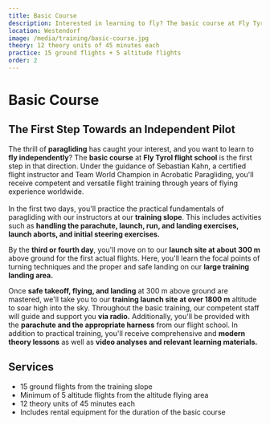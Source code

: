 ```yaml
---
title: Basic Course
description: Interested in learning to fly? The basic course at Fly Tyrol flight school is the first step in that direction. Under the guidance of Sebastian Kahn, a certified flight instructor and Team World Champion in Acrobatic Paragliding, you'll receive competent and versatile flight training through years of flying experience worldwide.
location: Westendorf
image: /media/training/basic-course.jpg
theory: 12 theory units of 45 minutes each
practice: 15 ground flights + 5 altitude flights
order: 2
---
```


# Basic Course

## The First Step Towards an Independent Pilot

The thrill of **paragliding** has caught your interest, and you want to learn to **fly independently**? The **basic course** at **Fly Tyrol flight school** is the first step in that direction. Under the guidance of Sebastian Kahn, a certified flight instructor and Team World Champion in Acrobatic Paragliding, you'll receive competent and versatile flight training through years of flying experience worldwide.
<br> </br>
In the first two days, you'll practice the practical fundamentals of paragliding with our instructors at our **training slope**. This includes activities such as **handling the parachute, launch, run, and landing exercises, launch aborts, and initial steering exercises.**

By the **third or fourth day**, you'll move on to our **launch site at about 300 m** above ground for the first actual flights. Here, you'll learn the focal points of turning techniques and the proper and safe landing on our **large training landing area.**

Once **safe takeoff, flying, and landing** at 300 m above ground are mastered, we'll take you to our **training launch site at over 1800 m** altitude to soar high into the sky. Throughout the basic training, our competent staff will guide and support you **via radio.** Additionally, you'll be provided with the **parachute and the appropriate harness** from our flight school. In addition to practical training, you'll receive comprehensive and **modern theory lessons** as well as **video analyses and relevant learning materials.**

## Services

- 15 ground flights from the training slope
- Minimum of 5 altitude flights from the altitude flying area
- 12 theory units of 45 minutes each
- Includes rental equipment for the duration of the basic course

<ContentImageGallery path="/media/training/basic-training/"/>
